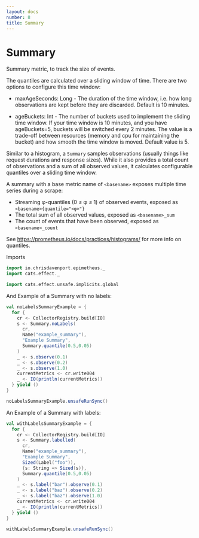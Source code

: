 ```yaml
---
layout: docs
number: 8
title: Summary
---
```


# Summary

Summary metric, to track the size of events.

The quantiles are calculated over a sliding window of time. There are two options to configure this time window:

- maxAgeSeconds: Long -  The duration of the time window, i.e. how long observations are kept before they are discarded. Default is 10 minutes.

- ageBuckets: Int - The number of buckets used to implement the sliding time window. If your time window is 10 minutes, and you have ageBuckets=5, buckets will be switched every 2 minutes. The value is a trade-off between resources (memory and cpu for maintaining the bucket) and how smooth the time window is moved. Default value is 5.

Similar to a histogram, a `Summary` samples observations (usually things like request durations and response sizes). While it also provides a total count of observations and a sum of all observed values, it calculates configurable quantiles over a sliding time window.

A summary with a base metric name of `<basename>` exposes multiple time series during a scrape:

- Streaming φ-quantiles (0 ≤ φ ≤ 1) of observed events, exposed as `<basename>{quantile="<φ>"}`
- The total sum of all observed values, exposed as `<basename>_sum`
- The count of events that have been observed, exposed as `<basename>_count`

See https://prometheus.io/docs/practices/histograms/ for more info on quantiles.

Imports

```scala mdoc:silent
import io.chrisdavenport.epimetheus._
import cats.effect._

import cats.effect.unsafe.implicits.global
```

And Example of a Summary with no labels:

```scala mdoc
val noLabelsSummaryExample = {
  for {
    cr <- CollectorRegistry.build[IO]
    s <- Summary.noLabels(
      cr,
      Name("example_summary"),
      "Example Summary",
      Summary.quantile(0.5,0.05)
    )
    _ <- s.observe(0.1)
    _ <- s.observe(0.2)
    _ <- s.observe(1.0)
    currentMetrics <- cr.write004
    _ <- IO(println(currentMetrics))
  } yield ()
}

noLabelsSummaryExample.unsafeRunSync()
```

An Example of a Summary with labels:

```scala mdoc
val withLabelsSummaryExample = {
  for {
    cr <- CollectorRegistry.build[IO]
    s <- Summary.labelled(
      cr,
      Name("example_summary"),
      "Example Summary",
      Sized(Label("foo")),
      {s: String => Sized(s)},
      Summary.quantile(0.5,0.05)
    )
    _ <- s.label("bar").observe(0.1)
    _ <- s.label("baz").observe(0.2)
    _ <- s.label("baz").observe(1.0)
    currentMetrics <- cr.write004
    _ <- IO(println(currentMetrics))
  } yield ()
}

withLabelsSummaryExample.unsafeRunSync()
```
